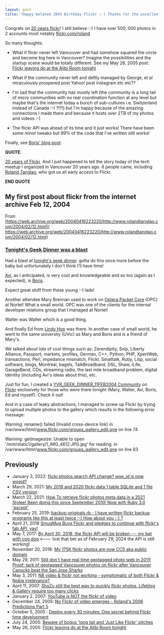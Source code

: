 ```yaml
---
layout: post
title: "Happy belated 20th Birthday Flickr :-) Thanks for the excellent API and storing my 500,000 photos"
---
```

Congrats on [20 years flickr](https://blog.flickr.net/en/2024/02/02/20-years-of-significant-moments-in-flickrs-development/)! I still believe :-)  I have over 500, 000 photos in 2 accounts most notably [flickr.com/roland](https://www.flickr.com/photos/roland)

So many thoughts:

* What if flickr never left Vancouver and had somehow squared the circle and become big here in Vancouver?  Imagine the possibilities and the startup scene would be totally different. See my May 26,  2005 post: [ Flickr leaving do at the Alibi Room tonight](http://rolandtanglao.com/2005/05/26/flickr-leaving-do-at-the-alibi-room-tonight/)        

* What if the community never left and deftly managed by George, et al miraculously prospered post Yahoo! post instagram etc etc??

* I'm sad that the community has mostly left (the community is a long tail of micro communities with no real coordination function at any level but maybe that's the internet today a bunch of sub-cultures i.e. Switzerland instead of Canada :-) ?!?!) but I'm happy because of the amazing connections I made there and because it hosts over 2TB of my photos and videos :-)

* The flickr API was ahead of its time and it just works! There have been some minor tweaks but 99% of the code that I've written still works!

Finally, see [Boris' blog post](https://2023.bmannconsulting.com/archive/2004/03/09/flickr-buddy-icons-fun/): 

**QUOTE**:  

[20 years of Flickr](https://blog.flickr.net/en/2024/02/02/20-years-of-significant-moments-in-flickrs-development/). And I just happened to tell the story today of the tech meetup I  organized in Vancouver 20 years ago. 6 people came, including [Roland Tanglao](http://rolandtanglao.com/), who got us all early access to Flickr. 

**END QUOTE**

## My first post about flickr from the internet archive Feb 12, 2004

From [https://web.archive.org/web/20040416223220/http://www.rolandtanglao.com/2004/02/12.html]( https://web.archive.org/web/20040416223220/http://www.rolandtanglao.com/2004/02/12.html)

### [Tonight's Geek Dinner was a blast](https://web.archive.org/web/20040416223220/http://www.rolandtanglao.com/2004/02/12.html#a6329)

Had a blast at [tonight's geek dinner](https://web.archive.org/web/20040416223220/http://www.rolandtanglao.com/2004/02/11.html#a6327).  gotta do this once more before the baby but unfortunately I don't think I'll have time!

[Avi](https://web.archive.org/web/20040416223220/http://www.cincomsmalltalk.com/userblogs/avi/blogView), as I anticipated, is very cool and knowledgeable and so too (again as I expected), is [Boris](https://web.archive.org/web/20040416223220/http://bmannconsulting.com/).

Expect great stuff from these young :-) lads!

Another attendee Mary Brennan used to work on [Optera Packet Core](https://web.archive.org/web/20040416223220/http://www.nwfusion.com/edge/news/2001/0720opc.html) (OPC) at Nortel! What a small world.  OPC was one of  the clients for  the internal developer relations group that I managed at Nortel!

Walter was Walter which is a good thing.

And finally Ed from [Lindy Hop](https://web.archive.org/web/20040416223220/http://www.savoystyle.com/history.html) was there.  In another case of small world, he went to the same university (UVic) as Mary and Boris and is a friend of Mary's.

We talked about lots of cool things such as: Zerendipity, Sxip,  Liberty Alliance, Passport, markets,  profiles, German,  C++, Python,  PHP, XpertWeb, transactions, Perl, impedance mismatch, Flickr,  Smalltalk, Ruby, Lisp, social software, blogs, Montreal, bagels,  TalkBroadband, DSL, Shaw, iLife, GarageBand, CDs, streaming radio, the  last mile broadband problem, digital identity (including Avi's ideas  about this), etc.

Just for fun, I created a [YVR_GEEK_DINNER_11FEB2004 Community](https://web.archive.org/web/20040416223220/http://www.flickr.com/groups_view.gne?id=35034356605@N01) on [Flickr](https://web.archive.org/web/20040416223220/http://flickr.com/) exclusively for those who were there tonight (Mary, Walter, Avi, Boris, Ed and myself).  Check it out!

And in a case of leaky abstractions, I managed to screw up Flickr by trying to upload multiple photos to the gallery  which results in  the following error message:

Warning: rename() failed (Invalid cross-device link) in /var/www/html/www.flickr.com/groups_gallery_edit.gne on line 74

Warning: getimagesize: Unable to open  '/mnt/static1/gallery/1_IMG_4612.JPG.jpg' for reading. in  /var/www/html/www.flickr.com/groups_gallery_edit.gne on line 83

## Previously

* January 3, 2022:  [flickr.photos.search API change? woe_id is now woeid?](http://rolandtanglao.com/2022/01/03/p1-flickr-api-change-woeid-not-woe_id/)        
* March 29, 2021: [My 2019 and 2020 flickr data 1 table SQLite and 1 file CSV version](http://rolandtanglao.com/2021/03/29/p1-roland-flickr-metadata-2019-2020-one-table-sqlite-csv/)        
* March 22, 2021:  [How To retrieve flickr photos meta data in a 2021 Stylee! Been doing this since September 2010! Now with Ruby 3.0 'except'](http://rolandtanglao.com/2021/03/22/p1-getting-all-flickr-meta-data-2021-style-been-doing-this-since-2010/)        
* February 25, 2019: [backup-originals.rb - I have written flickr backup programs like this at least twice :-) How about you :-) ?](http://rolandtanglao.com/2019/02/25/p1-i-have-written-flickr-backup-programs-twice-how-about-you/)        
* April 21, 2018 [SmugMug Buys Flickr and pledges to continue with flickr's fab API, yay!](http://rolandtanglao.com/2018/04/21/smugmug-buys-flickr-pledges-to-keep-api/)        
* May 7, 2017: [By April 30, 2018, the flickr API will be broken --- my bet with cog dog](http://rolandtanglao.com/2017/05/07/p1-cogdog-bet-flickr-api-broken-by-april-30-2018/)        <--- lost that bet as of February 29, 2024 the API is still working!
* November 20, 2016: [My 175K flickr photos are now CC0 aka public domain](http://rolandtanglao.com/2016/11/20/p1-My-175K-flickr-photos-are-now-CC0-aka-public-domain/)        
* May 29, 2011: [Still  don't have real time geotagged photo web in 2011! Proof: lack of  geotagged Vancouver photos on flickr after Vancouver Canucks beat the  San Jose Sharks](http://rolandtanglao.com/2011/05/29/still-dont-have-real-time-geotagged-photo-web-in-2011-proof-lack-of-geotagged-vancouver-photos-on-flickr-after-vancouver-canucks-beat-the-san-jose-sharks/)        
* May 3, 2011:  [N8 video & flickr not working - symptomatic of both Flickr & Nokia irrelevance?](http://rolandtanglao.com/2011/05/03/n8-video-and-flickr-not-working-symptomatic-of-both-flickr-and-nokia-irrelevance/)        
* April 11, 2007: [ShoZu still the best way to quickly flickr photos, Lifeblog &  Gallery require too many clicks](http://rolandtanglao.com/2007/04/11/shozu-still-the-best-way-to-quickly-flickr-photos-lifeblog-and-gallery-require-too-many-clicks/)        
* January 2, 2007: [YouTube is NOT the flickr of video](http://rolandtanglao.com/2007/01/02/youtube-is-not-the-flickr-of-video/)        
* December 24, 2005: [No Flickr of video emerges - Roland's 2006 Predictions Part 5](http://rolandtanglao.com/2005/12/24/no-flickr-of-video-emerges-rolands-2006-predictions-part-5/)        
* October 5, 2005 : [ Deploy every 30 minutes: One secret behind Flickr time development](http://rolandtanglao.com/2005/10/02/deploy-every-30-minutes-one-secret-behind-flickr-time-development/)     
* July 24, 2005: [ Beware of bogus 'long tail and  'Just Like Flickr' pitches](http://rolandtanglao.com/2005/07/24/beware-of-bogus-long-tail-and-just-like-flickr-pitches/) 
* May 26, 2005: [ Flickr leaving do at the Alibi Room tonight](http://rolandtanglao.com/2005/05/26/flickr-leaving-do-at-the-alibi-room-tonight/)        


